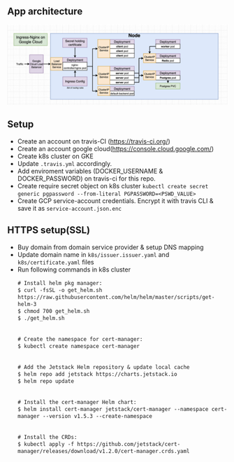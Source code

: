 ## App architecture

<img src="./architecture.png">

## Setup

- Create an account on travis-CI (https://travis-ci.org/)
- Create an account google cloud(https://console.cloud.google.com/)
- Create k8s cluster on GKE
- Update `.travis.yml` accordingly. 
- Add enviroment variables (DOCKER_USERNAME & DOCKER_PASSWORD) on travis-ci for this repo.
- Create require secret object on k8s cluster `kubectl create secret generic pgpassword --from-literal PGPASSWORD=<PSWD_VALUE>`
- Create GCP service-account credentials. Encrypt it with travis CLI & save it as `service-account.json.enc` 

## HTTPS setup(SSL)

- Buy domain from domain service provider & setup DNS mapping
- Update domain name in `k8s/issuer.issuer.yaml` and `k8s/certificate.yaml` files
- Run following commands in k8s cluster
    ```
    # Install helm pkg manager:
    $ curl -fsSL -o get_helm.sh https://raw.githubusercontent.com/helm/helm/master/scripts/get-helm-3
    $ chmod 700 get_helm.sh
    $ ./get_helm.sh

    
    # Create the namespace for cert-manager:
    $ kubectl create namespace cert-manager

    
    # Add the Jetstack Helm repository & update local cache
    $ helm repo add jetstack https://charts.jetstack.io
    $ helm repo update

    
    # Install the cert-manager Helm chart:
    $ helm install cert-manager jetstack/cert-manager --namespace cert-manager --version v1.5.3 --create-namespace
    

    # Install the CRDs:
    $ kubectl apply -f https://github.com/jetstack/cert-manager/releases/download/v1.2.0/cert-manager.crds.yaml
    ```
